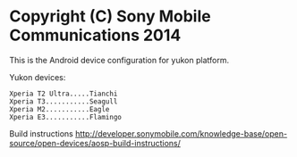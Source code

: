 Copyright (C) Sony Mobile Communications 2014
=============================================

This is the Android device configuration for yukon platform.

Yukon devices:

    Xperia T2 Ultra.....Tianchi
    Xperia T3...........Seagull
    Xperia M2...........Eagle
    Xperia E3...........Flamingo

Build instructions
http://developer.sonymobile.com/knowledge-base/open-source/open-devices/aosp-build-instructions/
